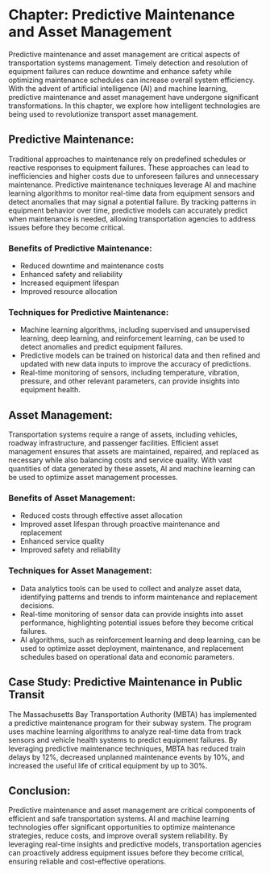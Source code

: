 Chapter: Predictive Maintenance and Asset Management
====================================================

Predictive maintenance and asset management are critical aspects of transportation systems management. Timely detection and resolution of equipment failures can reduce downtime and enhance safety while optimizing maintenance schedules can increase overall system efficiency. With the advent of artificial intelligence (AI) and machine learning, predictive maintenance and asset management have undergone significant transformations. In this chapter, we explore how intelligent technologies are being used to revolutionize transport asset management.

Predictive Maintenance:
-----------------------

Traditional approaches to maintenance rely on predefined schedules or reactive responses to equipment failures. These approaches can lead to inefficiencies and higher costs due to unforeseen failures and unnecessary maintenance. Predictive maintenance techniques leverage AI and machine learning algorithms to monitor real-time data from equipment sensors and detect anomalies that may signal a potential failure. By tracking patterns in equipment behavior over time, predictive models can accurately predict when maintenance is needed, allowing transportation agencies to address issues before they become critical.

### Benefits of Predictive Maintenance:

* Reduced downtime and maintenance costs
* Enhanced safety and reliability
* Increased equipment lifespan
* Improved resource allocation

### Techniques for Predictive Maintenance:

* Machine learning algorithms, including supervised and unsupervised learning, deep learning, and reinforcement learning, can be used to detect anomalies and predict equipment failures.
* Predictive models can be trained on historical data and then refined and updated with new data inputs to improve the accuracy of predictions.
* Real-time monitoring of sensors, including temperature, vibration, pressure, and other relevant parameters, can provide insights into equipment health.

Asset Management:
-----------------

Transportation systems require a range of assets, including vehicles, roadway infrastructure, and passenger facilities. Efficient asset management ensures that assets are maintained, repaired, and replaced as necessary while also balancing costs and service quality. With vast quantities of data generated by these assets, AI and machine learning can be used to optimize asset management processes.

### Benefits of Asset Management:

* Reduced costs through effective asset allocation
* Improved asset lifespan through proactive maintenance and replacement
* Enhanced service quality
* Improved safety and reliability

### Techniques for Asset Management:

* Data analytics tools can be used to collect and analyze asset data, identifying patterns and trends to inform maintenance and replacement decisions.
* Real-time monitoring of sensor data can provide insights into asset performance, highlighting potential issues before they become critical failures.
* AI algorithms, such as reinforcement learning and deep learning, can be used to optimize asset deployment, maintenance, and replacement schedules based on operational data and economic parameters.

Case Study: Predictive Maintenance in Public Transit
----------------------------------------------------

The Massachusetts Bay Transportation Authority (MBTA) has implemented a predictive maintenance program for their subway system. The program uses machine learning algorithms to analyze real-time data from track sensors and vehicle health systems to predict equipment failures. By leveraging predictive maintenance techniques, MBTA has reduced train delays by 12%, decreased unplanned maintenance events by 10%, and increased the useful life of critical equipment by up to 30%.

Conclusion:
-----------

Predictive maintenance and asset management are critical components of efficient and safe transportation systems. AI and machine learning technologies offer significant opportunities to optimize maintenance strategies, reduce costs, and improve overall system reliability. By leveraging real-time insights and predictive models, transportation agencies can proactively address equipment issues before they become critical, ensuring reliable and cost-effective operations.
